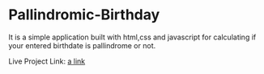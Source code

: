 # Pallindromic-Birthday
It is a simple application built with html,css and javascript for calculating if your entered birthdate is pallindrome or not.

Live Project Link: [a link](https://kind-hermann-1f6384.netlify.app/)
